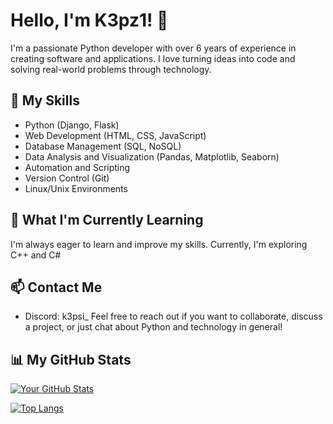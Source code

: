 # Hello, I'm K3pz1! 👋

I'm a passionate Python developer with over 6 years of experience in creating software and applications. I love turning ideas into code and solving real-world problems through technology.

## 🚀 My Skills

- Python (Django, Flask)
- Web Development (HTML, CSS, JavaScript)
- Database Management (SQL, NoSQL)
- Data Analysis and Visualization (Pandas, Matplotlib, Seaborn)
- Automation and Scripting
- Version Control (Git)
- Linux/Unix Environments

## 🌱 What I'm Currently Learning

I'm always eager to learn and improve my skills. Currently, I'm exploring C++ and C#

## 📫 Contact Me

- Discord: k3psi_
Feel free to reach out if you want to collaborate, discuss a project, or just chat about Python and technology in general!

## 📊 My GitHub Stats

[![Your GitHub Stats](https://github-readme-stats.vercel.app/api?username=bookmarkletlibrary&show_icons=true&count_private=true&theme=radical)](https://github.com/bookmarkletlibrary)

[![Top Langs](https://github-readme-stats.vercel.app/api/top-langs/?username=bookmarkletlibrary&layout=compact&theme=radical)](https://github.com/bookmarkletlibrary)

